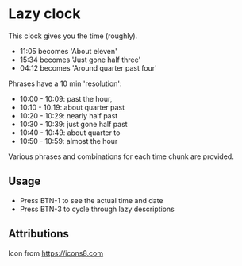 # Lazy clock

This clock gives you the time (roughly).

- 11:05 becomes 'About eleven'
- 15:34 becomes 'Just gone half three'
- 04:12 becomes 'Around quarter past four'

Phrases have a 10 min 'resolution':

- 10:00 - 10:09: past the hour,
- 10:10 - 10:19: about quarter past
- 10:20 - 10:29: nearly half past
- 10:30 - 10:39: just gone half past
- 10:40 - 10:49: about quarter to
- 10:50 - 10:59: almost the hour

Various phrases and combinations for each time chunk are provided.

## Usage

- Press BTN-1 to see the actual time and date
- Press BTN-3 to cycle through lazy descriptions

## Attributions

Icon from https://icons8.com
